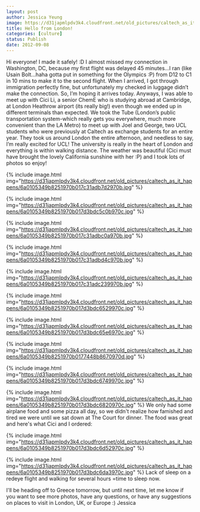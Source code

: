 ```yaml
---
layout: post
author: Jessica Yeung
image: https://d31japmlpdv3k4.cloudfront.net/old_pictures/caltech_as_it_happens/6a0105349b8251970b017d3bdc53f3970c.jpg
title: Hello from London!
categories: [culture]
status: Publish
date: 2012-09-08
---
```


Hi everyone!
I made it safely! :D I almost missed my connection in
Washington, DC, because my first flight was delayed 45 minutes…I ran (like
Usain Bolt…haha gotta put in something for the Olympics :P) from D12 to C1 in
10 mins to make it to the second flight. When I arrived, I got through
immigration perfectly fine, but unfortunately my checked in luggage didn’t make
the connection. So, I’m hoping it arrives today. Anyways, I was able to meet up
with Cici Li, a senior ChemE who is studying abroad at Cambridge, at London
Heathrow airport (its really big!) even though we ended up in different
terminals than expected. We took the Tube (London’s public transportation
system-which really gets you everywhere, much more convenient than the LA
Metro) to meet up with Joel and George, two UCL students who were previously at
Caltech as exchange students for an entire year. They took us around London the
entire afternoon, and needless to say, I’m really excited for UCL! The
university is really in the heart of London and everything is within walking
distance. The weather was beautiful (Cici must have brought the lovely
California sunshine with her :P) and I took lots of photos so enjoy!


{% include image.html img="https://d31japmlpdv3k4.cloudfront.net/old_pictures/caltech_as_it_happens/6a0105349b8251970b017c31adb7d2970b.jpg" %}

{% include image.html img="https://d31japmlpdv3k4.cloudfront.net/old_pictures/caltech_as_it_happens/6a0105349b8251970b017d3bdc5c0b970c.jpg" %}


{% include image.html img="https://d31japmlpdv3k4.cloudfront.net/old_pictures/caltech_as_it_happens/6a0105349b8251970b017c31adbc0a970b.jpg" %}


{% include image.html img="https://d31japmlpdv3k4.cloudfront.net/old_pictures/caltech_as_it_happens/6a0105349b8251970b017c31adbd4c970b.jpg" %}


{% include image.html img="https://d31japmlpdv3k4.cloudfront.net/old_pictures/caltech_as_it_happens/6a0105349b8251970b017c31adc239970b.jpg" %}


{% include image.html img="https://d31japmlpdv3k4.cloudfront.net/old_pictures/caltech_as_it_happens/6a0105349b8251970b017d3bdc6529970c.jpg" %}

{% include image.html img="https://d31japmlpdv3k4.cloudfront.net/old_pictures/caltech_as_it_happens/6a0105349b8251970b017d3bdc65e6970c.jpg" %}


{% include image.html img="https://d31japmlpdv3k4.cloudfront.net/old_pictures/caltech_as_it_happens/6a0105349b8251970b0177448b8670970d.jpg" %}

{% include image.html img="https://d31japmlpdv3k4.cloudfront.net/old_pictures/caltech_as_it_happens/6a0105349b8251970b017d3bdc6749970c.jpg" %}

{% include image.html img="https://d31japmlpdv3k4.cloudfront.net/old_pictures/caltech_as_it_happens/6a0105349b8251970b017d3bdc6820970c.jpg" %}
We only had some airplane food and some pizza all day, so we didn't realize how famished and tired we were until we sat down at The Court for dinner. The food was great and here's what Cici and I ordered:


{% include image.html img="https://d31japmlpdv3k4.cloudfront.net/old_pictures/caltech_as_it_happens/6a0105349b8251970b017d3bdc6d52970c.jpg" %}

{% include image.html img="https://d31japmlpdv3k4.cloudfront.net/old_pictures/caltech_as_it_happens/6a0105349b8251970b017d3bdc6da3970c.jpg" %}
Lack of sleep on a redeye flight and walking for several hours =time to sleep now.

I'll be heading off to Greece tomorrow, but until next time, let me know if you want to see more photos, have any questions, or have any suggestions on places to visit in London, UK, or Europe :)
Jessica

